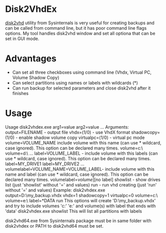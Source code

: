 # Disk2VhdEx

[disk2vhd]([https://www.genome.gov/](https://learn.microsoft.com/en-us/sysinternals/downloads/disk2vhd)) utility from Sysinternals is very useful for creating backups and can be called from command line, 
but it has poor command line flags options.
My tool handles disk2vhd window and set all optiona that can be set in GUI mode.

# Advantages 
 - Can set all three checkboxes using command line (Vhdx, Virtual PC, Volume Shadow Copy)
 - Can select partitions using names or labels with wildcards (*)
 - Can run backup for selected parameters and close disk2vhd after it finishes

# Usage

Usage disk2vhdex.exe arg1=value arg2=value ...
Arguments:
  output=FILENAME - output file
  vhdx=(1/0) - use VhdX format
  shadowcopy=(1/0) - enable shadow volume copy
  virtualpc=(1/0) - virtual pc mode
  volume=VOLUME_NAME include volume with this name (can use * wildcard, case ignored). This option can be declared many times. volume=c:\ volume=d:\ ...
  label=VOLUME_LABEL - include volume with this labels (can use * wildcard, case ignored). This option can be declared many times. label=MY_DRIVE1 label=MY_DRIVE2 ...
  volumelabel=VOLUME_NAME=VOLUME_LABEL- include volume with this name and label (can use * wildcard, case ignored). This option can be declared many times. volumelabel=*volume*|[no label]
  showlist - show drives list (just 'showlist' without '=' and values)
  run - run vhd creating (just 'run' without '=' and values)
Example:
      disk2vhdex.exe output=D:\my_backup.vhdx vhdx=1 shadowcopy=1 virtualpc=0 volume=c:\ volume=e:\ label=*DATA run
      This options will create 'D:\my_backup.vhdx' and try to include volumes 'c:\' 'e:\' and volume(s) with label that ends with 'data' 
      disk2vhdex.exe showlist
      This will list all partitions with labels

disk2vhd64.exe from Sysinternals package must be in same folder with disk2vhdex or PATH to disk2vhd64 must be set.
